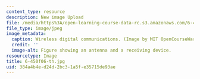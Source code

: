 ```yaml
---
content_type: resource
description: New image Upload
file: /media/https%3A/open-learning-course-data-rc.s3.amazonaws.com/6-450-principles-of-digital-communications-i-fall-2006/384a4b4ed24d2bc31a5fe35715de93ae_6-450f06-th.jpg
file_type: image/jpeg
image_metadata:
  caption: Wireless digital communications. (Image by MIT OpenCourseWare.)
  credit: ''
  image-alt: Figure showing an antenna and a receiving device.
resourcetype: Image
title: 6-450f06-th.jpg
uid: 384a4b4e-d24d-2bc3-1a5f-e35715de93ae
---
```

